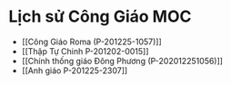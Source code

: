 # Lịch sử Công Giáo MOC

- [[Công Giáo Roma (P-201225-1057)]]
- [[Thập Tự Chinh P-201202-0015]]
- [[Chính thống giáo Đông Phương (P-202012251056)]]
- [[Anh giáo P-201225-2307]]

